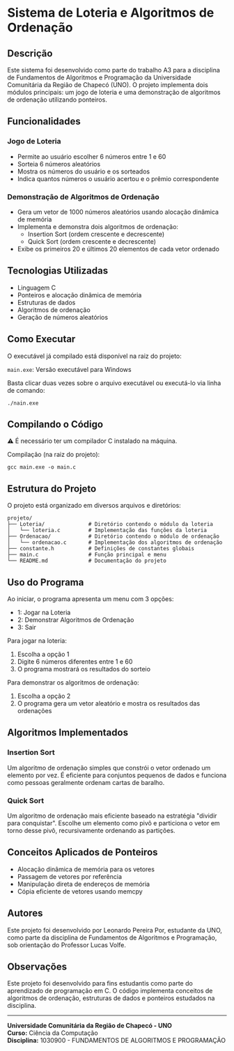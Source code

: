 # Sistema de Loteria e Algoritmos de Ordenação

## Descrição
Este sistema foi desenvolvido como parte do trabalho A3 para a disciplina de Fundamentos de Algoritmos e Programação da Universidade Comunitária da Região de Chapecó (UNO). O projeto implementa dois módulos principais: um jogo de loteria e uma demonstração de algoritmos de ordenação utilizando ponteiros.

## Funcionalidades

### Jogo de Loteria
- Permite ao usuário escolher 6 números entre 1 e 60
- Sorteia 6 números aleatórios
- Mostra os números do usuário e os sorteados
- Indica quantos números o usuário acertou e o prêmio correspondente

### Demonstração de Algoritmos de Ordenação
- Gera um vetor de 1000 números aleatórios usando alocação dinâmica de memória
- Implementa e demonstra dois algoritmos de ordenação:
  - Insertion Sort (ordem crescente e decrescente)
  - Quick Sort (ordem crescente e decrescente)
- Exibe os primeiros 20 e últimos 20 elementos de cada vetor ordenado

## Tecnologias Utilizadas
- Linguagem C
- Ponteiros e alocação dinâmica de memória
- Estruturas de dados
- Algoritmos de ordenação
- Geração de números aleatórios

## Como Executar
O executável já compilado está disponível na raiz do projeto:

`main.exe`: Versão executável para Windows

Basta clicar duas vezes sobre o arquivo executável ou executá-lo via linha de comando:
```
./nain.exe
```

## Compilando o Código

⚠️ É necessário ter um compilador C instalado na máquina.

Compilação (na raiz do projeto):
```
gcc main.exe -o main.c
```

## Estrutura do Projeto
O projeto está organizado em diversos arquivos e diretórios:
```
projeto/
├── Loteria/              # Diretório contendo o módulo da loteria
│   └── loteria.c         # Implementação das funções da loteria
├── Ordenacao/            # Diretório contendo o módulo de ordenação
│   └── ordenacao.c       # Implementação dos algoritmos de ordenação
├── constante.h           # Definições de constantes globais
├── main.c                # Função principal e menu
└── README.md             # Documentação do projeto
```

## Uso do Programa

Ao iniciar, o programa apresenta um menu com 3 opções:

- 1: Jogar na Loteria
- 2: Demonstrar Algoritmos de Ordenação
- 3: Sair

Para jogar na loteria:
1. Escolha a opção 1
2. Digite 6 números diferentes entre 1 e 60
3. O programa mostrará os resultados do sorteio

Para demonstrar os algoritmos de ordenação:
1. Escolha a opção 2
2. O programa gera um vetor aleatório e mostra os resultados das ordenações

## Algoritmos Implementados

### Insertion Sort
Um algoritmo de ordenação simples que constrói o vetor ordenado um elemento por vez. É eficiente para conjuntos pequenos de dados e funciona como pessoas geralmente ordenam cartas de baralho.

### Quick Sort
Um algoritmo de ordenação mais eficiente baseado na estratégia "dividir para conquistar". Escolhe um elemento como pivô e particiona o vetor em torno desse pivô, recursivamente ordenando as partições.

## Conceitos Aplicados de Ponteiros
- Alocação dinâmica de memória para os vetores
- Passagem de vetores por referência
- Manipulação direta de endereços de memória
- Cópia eficiente de vetores usando memcpy

## Autores
Este projeto foi desenvolvido por Leonardo Pereira Por, estudante da UNO, como parte da disciplina de Fundamentos de Algoritmos e Programação, sob orientação do Professor Lucas Volfe.

## Observações
Este projeto foi desenvolvido para fins estudantis como parte do aprendizado de programação em C. O código implementa conceitos de algoritmos de ordenação, estruturas de dados e ponteiros estudados na disciplina.

---

**Universidade Comunitária da Região de Chapecó - UNO**  
**Curso:** Ciência da Computação  
**Disciplina:** 1030900 - FUNDAMENTOS DE ALGORITMOS E PROGRAMAÇÃO
